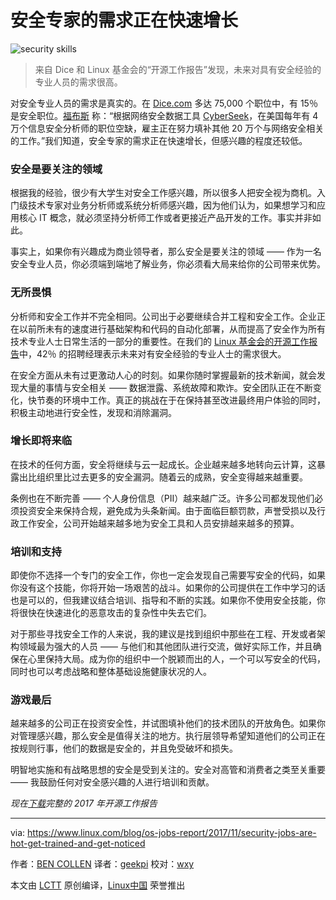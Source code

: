 安全专家的需求正在快速增长
============================================================

![security skills](https://www.linux.com/sites/lcom/files/styles/rendered_file/public/security-skills.png?itok=IrwppCUw "security skills")

> 来自 Dice 和 Linux 基金会的“开源工作报告”发现，未来对具有安全经验的专业人员的需求很高。

对安全专业人员的需求是真实的。在 [Dice.com][4] 多达 75,000 个职位中，有 15％ 是安全职位。[福布斯][6] 称：“根据网络安全数据工具 [Cyber​​Seek][5]，在美国每年有 4 万个信息安全分析师的职位空缺，雇主正在努力填补其他 20 万个与网络安全相关的工作。”我们知道，安全专家的需求正在快速增长，但感兴趣的程度还较低。

### 安全是要关注的领域

根据我的经验，很少有大学生对安全工作感兴趣，所以很多人把安全视为商机。入门级技术专家对业务分析师或系统分析师感兴趣，因为他们认为，如果想学习和应用核心 IT 概念，就必须坚持分析师工作或者更接近产品开发的工作。事实并非如此。

事实上，如果你有兴趣成为商业领导者，那么安全是要关注的领域 —— 作为一名安全专业人员，你必须端到端地了解业务，你必须看大局来给你的公司带来优势。

### 无所畏惧

分析师和安全工作并不完全相同。公司出于必要继续合并工程和安全工作。企业正在以前所未有的速度进行基础架构和代码的自动化部署，从而提高了安全作为所有技术专业人士日常生活的一部分的重要性。在我们的 [Linux 基金会的开源工作报告][7]中，42％ 的招聘经理表示未来对有安全经验的专业人士的需求很大。

在安全方面从未有过更激动人心的时刻。如果你随时掌握最新的技术新闻，就会发现大量的事情与安全相关 —— 数据泄露、系统故障和欺诈。安全团队正在不断变化，快节奏的环境中工作。真正的挑战在于在保持甚至改进最终用户体验的同时，积极主动地进行安全性，发现和消除漏洞。  

### 增长即将来临

在技​​术的任何方面，安全将继续与云一起成长。企业越来越多地转向云计算，这暴露出比组织里比过去更多的安全漏洞。随着云的成熟，安全变得越来越重要。

条例也在不断完善 —— 个人身份信息（PII）越来越广泛。许多公司都发现他们必须投资安全来保持合规，避免成为头条新闻。由于面临巨额罚款，声誉受损以及行政工作安全，公司开始越来越多地为安全工具和人员安排越来越多的预算。

### 培训和支持

即使你不选择一个专门的安全工作，你也一定会发现自己需要写安全的代码，如果你没有这个技能，你将开始一场艰苦的战斗。如果你的公司提供在工作中学习的话也是可以的，但我建议结合培训、指导和不断的实践。如果你不使用安全技能，你将很快在快速进化的恶意攻击的复杂性中失去它们。

对于那些寻找安全工作的人来说，我的建议是找到组织中那些在工程、开发或者架构领域最为强大的人员 —— 与他们和其他团队进行交流，做好实际工作，并且确保在心里保持大局。成为你的组织中一个脱颖而出的人，一个可以写安全的代码，同时也可以考虑战略和整体基础设施健康状况的人。

### 游戏最后

越来越多的公司正在投资安全性，并试图填补他们的技术团队的开放角色。如果你对管理感兴趣，那么安全是值得关注的地方。执行层领导希望知道他们的公司正在按规则行事，他们的数据是安全的，并且免受破坏和损失。

明智地实施和有战略思想的安全是受到关注的。安全对高管和消费者之类至关重要 —— 我鼓励任何对安全感兴趣的人进行培训和贡献。

_现在[下载][2]完整的 2017 年开源工作报告_

--------------------------------------------------------------------------------

via: https://www.linux.com/blog/os-jobs-report/2017/11/security-jobs-are-hot-get-trained-and-get-noticed

作者：[BEN COLLEN][a]
译者：[geekpi](https://github.com/geekpi)
校对：[wxy](https://github.com/wxy)

本文由 [LCTT](https://github.com/LCTT/TranslateProject) 原创编译，[Linux中国](https://linux.cn/) 荣誉推出

[a]:https://www.linux.com/users/bencollen
[1]:https://www.linux.com/licenses/category/used-permission
[2]:http://bit.ly/2017OSSjobsreport
[3]:https://www.linux.com/files/images/security-skillspng
[4]:http://www.dice.com/
[5]:http://cyberseek.org/index.html#about
[6]:https://www.forbes.com/sites/jeffkauflin/2017/03/16/the-fast-growing-job-with-a-huge-skills-gap-cyber-security/#292f0a675163
[7]:http://media.dice.com/report/the-2017-open-source-jobs-report-employers-prioritize-hiring-open-source-professionals-with-latest-skills/
